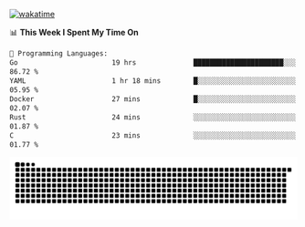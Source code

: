 [![wakatime](https://wakatime.com/badge/user/384f91c6-4eee-411f-8f3b-1b691f58a544.svg)](https://wakatime.com/@384f91c6-4eee-411f-8f3b-1b691f58a544)

<!--START_SECTION:waka-->
📊 **This Week I Spent My Time On** 

```text
💬 Programming Languages: 
Go                       19 hrs              ██████████████████████░░░   86.72 % 
YAML                     1 hr 18 mins        █░░░░░░░░░░░░░░░░░░░░░░░░   05.95 % 
Docker                   27 mins             █░░░░░░░░░░░░░░░░░░░░░░░░   02.07 % 
Rust                     24 mins             ░░░░░░░░░░░░░░░░░░░░░░░░░   01.87 % 
C                        23 mins             ░░░░░░░░░░░░░░░░░░░░░░░░░   01.77 % 
```


<!--END_SECTION:waka-->

<picture>
  <source media="(prefers-color-scheme: dark)" srcset="https://raw.githubusercontent.com/fuwx295/fuwx295/output/github-contribution-grid-snake-dark.svg">
  <source media="(prefers-color-scheme: light)" srcset="https://raw.githubusercontent.com/fuwx295/fuwx295/output/github-contribution-grid-snake.svg">
  <img alt="github contribution grid snake animation" src="https://raw.githubusercontent.com/fuwx295/fuwx295/output/github-contribution-grid-snake.svg">
</picture>
